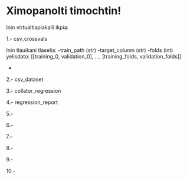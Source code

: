 # Ximopanolti timochtin!

Inin virtualtlapiakalli ikpia:

1.- csv_crossvals

Inin tlauikani tlaselia:
  -train_path (str)
  -target_column (str)
  -folds (int)
yelisdato: [[training_0, validation_0], ..., [training_folds, validation_folds]]

  -

2.- csv_dataset

3.- collator_regression

4.- regression_report

5.- 

6.- 

7.- 

8.- 

9.- 

10.- 
